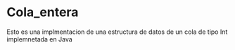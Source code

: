 # Cola_entera
Esto es una implmentacion de una estructura de datos de un cola de tipo Int implemnetada en Java 

